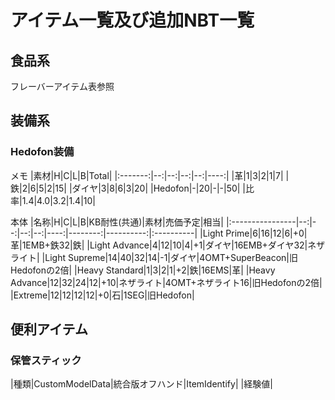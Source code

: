 # アイテム一覧及び追加NBT一覧
## 食品系
フレーバーアイテム表参照
## 装備系
### Hedofon装備
メモ
|素材|H|C|L|B|Total|
|:-------:|--:|--:|--:|--:|----:|
|革|1|3|2|1|7|
|鉄|2|6|5|2|15|
|ダイヤ|3|8|6|3|20|
|Hedofon|-|20|-|-|50|
|比率|1.4|4.0|3.2|1.4|10|

本体
|名称|H|C|L|B|KB耐性(共通)|素材|売価予定|相当|
|:----------------|--:|--:|--:|--:|----:|--------:|----------:|:----------|
|Light Prime|6|16|12|6|+0|革|1EMB+鉄32|鉄|
|Light Advance|4|12|10|4|+1|ダイヤ|16EMB+ダイヤ32|ネザライト|
|Light Supreme|14|40|32|14|-1|ダイヤ|4OMT+SuperBeacon|旧Hedofonの2倍|
|Heavy Standard|1|3|2|1|+2|鉄|16EMS|革|
|Heavy Advance|12|32|24|12|+10|ネザライト|4OMT+ネザライト16|旧Hedofonの2倍|
|Extreme|12|12|12|12|+0|石|1SEG|旧Hedofon|
## 便利アイテム
### 保管スティック
|種類|CustomModelData|統合版オフハンド|ItemIdentify|
|経験値|